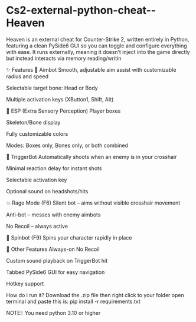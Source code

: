 # Cs2-external-python-cheat--Heaven
Heaven is an external cheat for Counter-Strike 2, written entirely in Python, featuring a clean PySide6 GUI so you can toggle and configure everything with ease. It runs externally, meaning it doesn’t inject into the game directly but instead interacts via memory reading/writin


✨ Features
🎯 Aimbot
Smooth, adjustable aim assist with customizable radius and speed

Selectable target bone: Head or Body

Multiple activation keys (XButton1, Shift, Alt)

👀 ESP (Extra Sensory Perception)
Player boxes

Skeleton/Bone display

Fully customizable colors

Modes: Boxes only, Bones only, or both combined

🔫 TriggerBot
Automatically shoots when an enemy is in your crosshair

Minimal reaction delay for instant shots

Selectable activation key

Optional sound on headshots/hits

💥 Rage Mode (F6)
Silent bot – aims without visible crosshair movement

Anti-bot – messes with enemy aimbots

No Recoil – always active

🔄 Spinbot (F9)
Spins your character rapidly in place

🔧 Other Features
Always-on No Recoil

Custom sound playback on TriggerBot hit

Tabbed PySide6 GUI for easy navigation

Hotkey support

How do i run it?
Download the .zip file then right click to your folder open terminal and paste this is:
pip install -r requirements.txt



NOTE!: You need python 3.10 or higher
